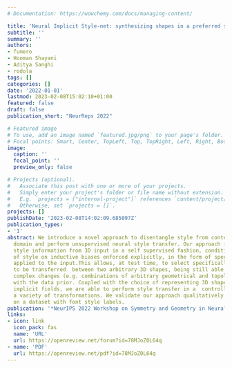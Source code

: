 ```yaml
---
# Documentation: https://wowchemy.com/docs/managing-content/

title: 'Neural Implicit Style-net: synthesizing shapes in a preferred style exploiting self supervision'
subtitle: ''
summary: ''
authors:
- fumero
- Hooman Shayani
- Aditya Sanghi
- rodola
tags: []
categories: []
date: '2022-01-01'
lastmod: 2023-02-08T15:02:10+01:00
featured: false
draft: false
publication_short: "NeurReps 2022"

# Featured image
# To use, add an image named `featured.jpg/png` to your page's folder.
# Focal points: Smart, Center, TopLeft, Top, TopRight, Left, Right, BottomLeft, Bottom, BottomRight.
image:
  caption: ''
  focal_point: ''
  preview_only: false

# Projects (optional).
#   Associate this post with one or more of your projects.
#   Simply enter your project's folder or file name without extension.
#   E.g. `projects = ["internal-project"]` references `content/project/deep-learning/index.md`.
#   Otherwise, set `projects = []`.
projects: []
publishDate: '2023-02-08T14:02:09.685097Z'
publication_types:
- '1'
abstract: We introduce a novel approach to disentangle style from content in the 3D
  domain and perform unsupervised neural style transfer. Our approach is able to extract
  style information from 3D input in a self supervised fashion, conditioning the definition
  of style on inductive biases enforced explicitly, in the form of specific augmentations
  applied to the input.This allows, at test time, to select specifically the features
  to be transferred  between two arbitrary 3D shapes, being still able to capture
  complex changes (e.g. combinations of arbitrary geometrical and topological transformations)
  with the data prior. Coupled with the choice of representing 3D shapes as neural
  implicit fields, we are able to perform style transfer in a  controllable way, handling
  a variety of transformations. We validate our approach qualitatively and quantitatively
  on a dataset with font style labels.
publication: '*NeurIPS 2022 Workshop on Symmetry and Geometry in Neural Representations*'
links:
- icon: link
  icon_pack: fas
  name: 'URL'
  url: https://openreview.net/forum?id=78MJoZ0L64q
- name: 'PDF'
  url: https://openreview.net/pdf?id=78MJoZ0L64q
---
```

